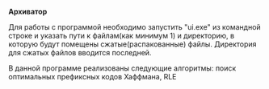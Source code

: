 **Архиватор**

Для работы с программой необходимо запустить "ui.exe" из командной строке и указать пути к файлам(как минимум 1) и директорию, в которую будут помещены сжатые(распакованные) файлы. Директория для сжатых файлов вводится последней. 

В данной программе реализованы следующие алгоритмы: поиск оптимальных префиксных кодов Хаффмана, RLE